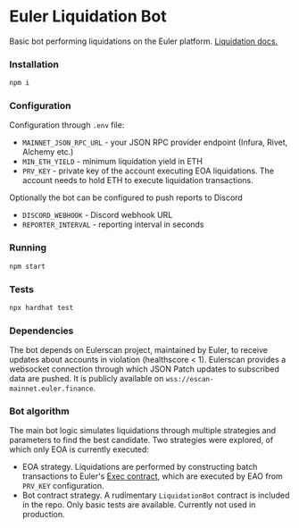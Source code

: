 # Euler Liquidation Bot

Basic bot performing liquidations on the Euler platform. [Liquidation docs.](https://docs.euler.finance/getting-started/white-paper#liquidations)

### Installation

```bash
npm i
```

### Configuration

Configuration through `.env` file:

- `MAINNET_JSON_RPC_URL` - your JSON RPC provider endpoint (Infura, Rivet, Alchemy etc.)
- `MIN_ETH_YIELD` - minimum liquidation yield in ETH
- `PRV_KEY` - private key of the account executing EOA liquidations. The account needs to hold ETH to execute liquidation transactions.

Optionally the bot can be configured to push reports to Discord
- `DISCORD_WEBHOOK` - Discord webhook URL
- `REPORTER_INTERVAL` - reporting interval in seconds

### Running

```bash
npm start
```

### Tests

```bash
npx hardhat test
```

### Dependencies

The bot depends on Eulerscan project, maintained by Euler, to receive updates about accounts in violation (healthscore < 1). Eulerscan provides a websocket connection through which JSON Patch updates to subscribed data are pushed. It is publicly available on `wss://escan-mainnet.euler.finance`.

### Bot algorithm

The main bot logic simulates liquidations through multiple strategies and parameters to find the best candidate. Two strategies were explored, of which only EOA is currently executed:

- EOA strategy. Liquidations are performed by constructing batch transactions to Euler's [Exec contract](https://github.com/euler-xyz/euler-contracts/blob/master/contracts/modules/Exec.sol), which are executed by EAO from `PRV_KEY` configuration.
- Bot contract strategy. A rudimentary `LiquidationBot` contract is included in the repo. Only basic tests are available. Currently not used in production.
